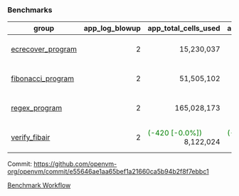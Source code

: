 ### Benchmarks
| group | app_log_blowup | app_total_cells_used | app_total_cycles | app_total_proof_time_ms | leaf_log_blowup | leaf_total_cells_used | leaf_total_cycles | leaf_total_proof_time_ms | max_segment_length | instance | alloc |
|---|---|---|---|---|---|---|---|---|---|---|---|
| [ ecrecover_program ](https://github.com/openvm-org/openvm/blob/benchmark-results/benchmarks-pr/1150/individual/ecrecover-e55646ae1aa65bef1a21660ca5b94b2f8f7ebbc1.md) | <div style='text-align: right'> 2 </div>  | <div style='text-align: right'> 15,230,037 </div>  | <div style='text-align: right'> 290,016 </div>  | <span style='color: red'>(+19.0 [+0.8%])</span><div style='text-align: right'> 2,393.0 </div>  | <div style='text-align: right'> 2 </div>  | <div style='text-align: right'> 445,726,715 </div>  | <div style='text-align: right'> 9,777,953 </div>  | <div style='text-align: right'> 34,829.0 </div>  | 1048476 | 64cpu-linux-arm64 | mimalloc |
| [ fibonacci_program ](https://github.com/openvm-org/openvm/blob/benchmark-results/benchmarks-pr/1150/individual/fibonacci-e55646ae1aa65bef1a21660ca5b94b2f8f7ebbc1.md) | <div style='text-align: right'> 2 </div>  | <div style='text-align: right'> 51,505,102 </div>  | <div style='text-align: right'> 1,500,137 </div>  | <span style='color: green'>(-2.0 [-0.0%])</span><div style='text-align: right'> 5,492.0 </div>  | <div style='text-align: right'> 2 </div>  | <div style='text-align: right'> 128,966,671 </div>  | <div style='text-align: right'> 3,173,374 </div>  | <span style='color: red'>(+487.0 [+3.7%])</span><div style='text-align: right'> 13,766.0 </div>  | 1048476 | 64cpu-linux-arm64 | mimalloc |
| [ regex_program ](https://github.com/openvm-org/openvm/blob/benchmark-results/benchmarks-pr/1150/individual/regex-e55646ae1aa65bef1a21660ca5b94b2f8f7ebbc1.md) | <div style='text-align: right'> 2 </div>  | <div style='text-align: right'> 165,028,173 </div>  | <div style='text-align: right'> 4,190,904 </div>  | <div style='text-align: right'> 15,865.0 </div>  | <div style='text-align: right'> 2 </div>  | <span style='color: red'>(+7,000 [+0.0%])</span><div style='text-align: right'> 291,388,662 </div>  | <span style='color: red'>(+665 [+0.0%])</span><div style='text-align: right'> 6,523,108 </div>  | <span style='color: red'>(+663.0 [+2.6%])</span><div style='text-align: right'> 26,534.0 </div>  | 1048476 | 64cpu-linux-arm64 | mimalloc |
| [ verify_fibair ](https://github.com/openvm-org/openvm/blob/benchmark-results/benchmarks-pr/1150/individual/verify_fibair-e55646ae1aa65bef1a21660ca5b94b2f8f7ebbc1.md) | <div style='text-align: right'> 2 </div>  | <span style='color: green'>(-420 [-0.0%])</span><div style='text-align: right'> 8,122,024 </div>  | <span style='color: green'>(-56 [-0.0%])</span><div style='text-align: right'> 195,372 </div>  | <span style='color: red'>(+14.0 [+1.0%])</span><div style='text-align: right'> 1,464.0 </div>  | <div style='text-align: right'> - </div>  | <div style='text-align: right'> - </div>  | <div style='text-align: right'> - </div>  | <div style='text-align: right'> - </div>  | 1048476 | 64cpu-linux-arm64 | mimalloc |


Commit: https://github.com/openvm-org/openvm/commit/e55646ae1aa65bef1a21660ca5b94b2f8f7ebbc1

[Benchmark Workflow](https://github.com/openvm-org/openvm/actions/runs/12564146335)
